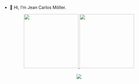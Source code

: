 - 👋 Hi, I’m Jean Carlos Möller.


<div align="center">
<a href="https://github.com/JeanCarlosMoller">
  <img height="180em" src="https://github-readme-stats-eight-theta.vercel.app/api?username=JeanCarlosMoller&show_icons=true&theme=algolia&include_all_commits=true&count_private=true"/>
  <img height="180em" src="https://github-readme-stats-eight-theta.vercel.app/api/top-langs/?username=JeanCarlosMoller&layout=compact&langs_count=8&theme=algolia"/>
</a>
</div>

<div style="display: inline_block" align="center"><br>
  <a href="https://www.linkedin.com/in/jeancarlosmoller" target="_blank"><img src="https://img.shields.io/badge/-LinkedIn-%230077B5?style=for-the-badge&logo=linkedin&logoColor=white" target="_blank"></a>
</div>
